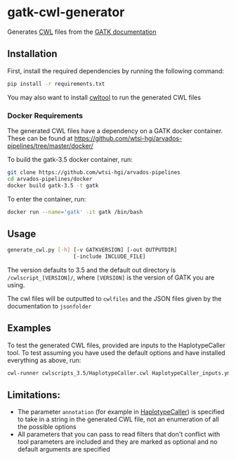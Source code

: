# gatk-cwl-generator

Generates [CWL](http://www.commonwl.org/v1.0/) files from the [GATK documentation](https://software.broadinstitute.org/gatk/documentation/tooldocs/)

## Installation

First, install the required dependencies by running the following command:
```bash
pip install -r requirements.txt
```

You may also want to install [cwltool](https://github.com/common-workflow-language/cwltool) to run the generated CWL files

### Docker Requirements

The generated CWL files have a dependency on a GATK docker container. These can be found at https://github.com/wtsi-hgi/arvados-pipelines/tree/master/docker/

To build the gatk-3.5 docker container, run:
```bash
git clone https://github.com/wtsi-hgi/arvados-pipelines
cd arvados-pipelines/docker
docker build gatk-3.5 -t gatk
```

To enter the container, run:
```bash
docker run --name='gatk' -it gatk /bin/bash
```

## Usage

```bash
generate_cwl.py [-h] [-v GATKVERSION] [-out OUTPUTDIR]
                     [-include INCLUDE_FILE]
```

The version defaults to 3.5 and the default out directory is `/cwlscript_[VERSION]/`, where `[VERSION]` is the version of GATK you are using.

The cwl files will be outputted to `cwlfiles` and the JSON files given by the documentation to `jsonfolder`

## Examples

To test the generated CWL files, provided are inputs to the HaplotypeCaller tool. To test assuming you have used the default options and have installed everything as above, run:
```bash
cwl-runner cwlscripts_3.5/HaplotypeCaller.cwl HaplotypeCaller_inputs.yml
```

## Limitations:

- The parameter `annotation` (for example in [HaplotypeCaller](https://software.broadinstitute.org/gatk/documentation/tooldocs/current/org_broadinstitute_gatk_tools_walkers_haplotypecaller_HaplotypeCaller.php#--annotation)) is specified to take in a string in the generated CWL file, not an enumeration of all the possible options
- All parameters that you can pass to read filters that don't conflict with tool parameters are included and they are marked as optional and no default arguments are specified